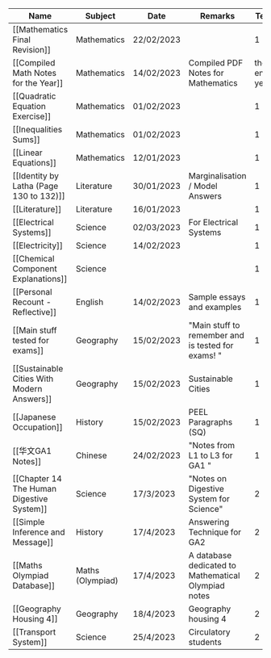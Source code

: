 | Name                                       | Subject          | Date       | Remarks                                             | Term            | Week        |
| ------------------------------------------ | ---------------- | ---------- | --------------------------------------------------- | --------------- | ----------- |
| [[Mathematics Final Revision]]             | Mathematics      | 22/02/2023 |                                                     | 1               | 2           |
| [[Compiled Math Notes for the Year]]       | Mathematics      | 14/02/2023 | Compiled PDF Notes for Mathematics                  | the entire year | entire year |
| [[Quadratic Equation Exercise]]            | Mathematics      | 01/02/2023 |                                                     | 1               | 2           |
| [[Inequalities Sums]]                      | Mathematics      | 01/02/2023 |                                                     | 1               | 3           |
| [[Linear Equations]]                       | Mathematics      | 12/01/2023 |                                                     | 1               | 4           |
| [[Identity by Latha (Page 130 to 132)]]    | Literature       | 30/01/2023 | Marginalisation / Model Answers                     | 1               | 4           |
| [[Literature]]                             | Literature       | 16/01/2023 |                                                     | 1               | 3           |
| [[Electrical Systems]]                     | Science          | 02/03/2023 | For Electrical Systems                              | 1               | 2           |
| [[Electricity]]                            | Science          | 14/02/2023 |                                                     | 1               | 3           |
| [[Chemical Component Explanations]]        | Science          |            |                                                     | 1               | 2           |
| [[Personal Recount - Reflective]]          | English          | 14/02/2023 | Sample essays and examples                          | 1               | 5           |
| [[Main stuff tested for exams]]            | Geography        | 15/02/2023 | "Main stuff to remember and is tested for exams! "  | 1               | 4           |
| [[Sustainable Cities With Modern Answers]] | Geography        | 15/02/2023 | Sustainable Cities                                  | 1               | 7           |
| [[Japanese Occupation]]                    | History          | 15/02/2023 | PEEL Paragraphs (SQ)                                | 1               | 8           |
| [[华文GA1 Notes]]                            | Chinese          | 24/02/2023 | "Notes from L1 to L3 for GA1 "                      | 1               | 9           |
| [[Chapter 14 The Human Digestive System]]  | Science          | 17/3/2023  | "Notes on Digestive System for Science"             | 2               | 1           |
| [[Simple Inference and Message]]           | History          | 17/4/2023  | Answering Technique for GA2                         | 2               | 2           |
| [[Maths Olympiad Database]]                | Maths (Olympiad) | 17/4/2023  | A database dedicated to Mathematical Olympiad notes | 2               | 5           |
| [[Geography Housing 4]]                    | Geography        | 18/4/2023  | Geography housing 4                                 | 2               | 5           |
| [[Transport System]]                       | Science          | 25/4/2023  | Circulatory students                                | 2               | 6           |
